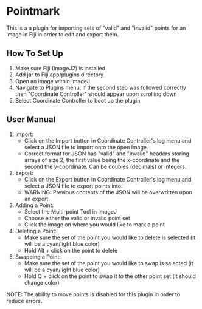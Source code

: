 Pointmark
=====================================

This is a a plugin for importing sets of "valid" and "invalid" points for an image in Fiji in order to edit and export them.

How To Set Up
------
1. Make sure Fiji (ImageJ2) is installed
2. Add jar to Fiji.app/plugins directory
3. Open an image within ImageJ
4. Navigate to Plugins menu, if the second step was followed correctly then "Coordinate Controller" should appear upon scrolling down
5. Select Coordinate Controller to boot up the plugin

User Manual
------
1. Import:
    +   Click on the Import button in Coordinate Controller's log menu and select a JSON file to import onto the open image.
    +   Correct format for JSON has "valid" and "invalid" headers storing arrays of size 2, the first value being the x-coordinate and the second the y-coordinate. Can be doubles (decimals) or integers.
2. Export:
    +   Click on the Export button in Coordinate Controller's log menu and select a JSON file to export points into.
    +   WARNING: Previous contents of the JSON will be overwritten upon an export.
3. Adding a Point:
    +   Select the Multi-point Tool in ImageJ
    +   Choose either the valid or invalid point set
    +   Click the image on where you would like to mark a point
4. Deleting a Point:
    +   Make sure the set of the point you would like to delete is selected (it will be a cyan/light blue color)
    +   Hold Alt + click on the point to delete
5. Swapping a Point:
    +   Make sure the set of the point you would like to swap is selected (it will be a cyan/light blue color)
    +   Hold Q + click on the point to swap it to the other point set (it should change color)

NOTE: The ability to move points is disabled for this plugin in order to reduce errors.
